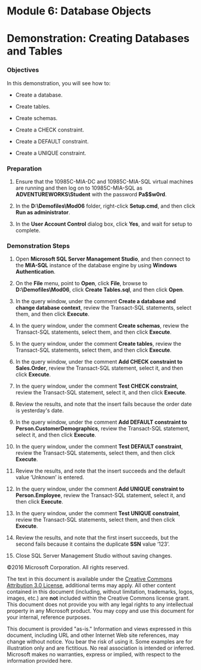 # Module 6: Database Objects
# Demonstration: Creating Databases and Tables

### Objectives

In this demonstration, you will see how to:

-   Create a database.

-   Create tables.

-   Create schemas.

-   Create a CHECK constraint.

-   Create a DEFAULT constraint.

-   Create a UNIQUE constraint.

### Preparation

1.	Ensure that the 10985C-MIA-DC and 10985C-MIA-SQL virtual machines are running and then log on to 10985C-MIA-SQL as **ADVENTUREWORKS\Student** with the password **Pa$$w0rd**. 

2.  In the **D:\\Demofiles\\Mod06** folder, right-click **Setup.cmd**, and then click **Run as administrator**.

3.  In the **User Account Control** dialog box, click **Yes**, and wait for setup to complete.

### Demonstration Steps

1.  Open **Microsoft SQL Server Management Studio**, and then connect to the **MIA-SQL** instance of the database engine by using **Windows Authentication**.

2.  On the **File** menu, point to **Open**, click **File**, browse to **D:\\Demofiles\\Mod06**, click **Create Tables.sql**, and then click **Open**.

3.  In the query window, under the comment **Create a database and change database context**, review the Transact-SQL statements, select them, and then click **Execute**.

4.  In the query window, under the comment **Create schemas**, review the Transact-SQL statements, select them, and then click **Execute**.

5.  In the query window, under the comment **Create tables**, review the Transact-SQL statements, select them, and then click **Execute**.

6.  In the query window, under the comment **Add CHECK constraint to Sales.Order**, review the Transact-SQL statement, select it, and then click **Execute**.

7.  In the query window, under the comment **Test CHECK constraint**, review the Transact-SQL statement, select it, and then click **Execute**.

8.  Review the results, and note that the insert fails because the order date is yesterday's date.

9. In the query window, under the comment **Add DEFAULT constraint to Person.CustomerDemographics**, review the Transact-SQL statement, select it, and then click **Execute**.

10. In the query window, under the comment **Test DEFAULT constraint**, review the Transact-SQL statements, select them, and then click **Execute**.

11. Review the results, and note that the insert succeeds and the default value ‘Unknown’ is entered.

12. In the query window, under the comment **Add UNIQUE constraint to Person.Employee**, review the Transact-SQL statement, select it, and then click **Execute**.

13. In the query window, under the comment **Test UNIQUE constraint**, review the Transact-SQL statements, select them, and then click **Execute**.

14. Review the results, and note that the first insert succeeds, but the second fails because it contains the duplicate **SSN** value ‘123’.

15. Close SQL Server Management Studio without saving changes.


©2016 Microsoft Corporation. All rights reserved.

The text in this document is available under the [Creative Commons Attribution 3.0 License](https://creativecommons.org/licenses/by/3.0/legalcode "Creative Commons Attribution 3.0 License"), additional terms may apply.  All other content contained in this document (including, without limitation, trademarks, logos, images, etc.) are **not** included within the Creative Commons license grant.  This document does not provide you with any legal rights to any intellectual property in any Microsoft product. You may copy and use this document for your internal, reference purposes.

This document is provided "as-is." Information and views expressed in this document, including URL and other Internet Web site references, may change without notice. You bear the risk of using it. Some examples are for illustration only and are fictitious. No real association is intended or inferred. Microsoft makes no warranties, express or implied, with respect to the information provided here.
